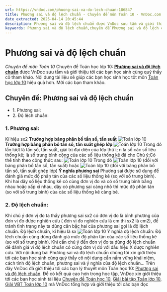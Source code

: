 ```yaml
---
url: https://vndoc.com/phuong-sai-va-do-lech-chuan-186847
title: Phương sai và độ lệch chuẩn - Chuyên đề môn Toán 10 - VnDoc.com
date_extracted: 2025-04-14 20:45:44
description: Phương sai và độ lệch chuẩn được VnDoc sưu tầm và giới thiệu các bài chuyên đề môn Toán học lớp 10 tới các bạn học sinh và quý thầy cô tham khảo
keywords: Phương sai và độ lệch chuẩn,chuyên đề Phương sai và độ lệch chuẩn,giải toán 10,giải bài tập toán học 10,để học tốt môn toán lớp 10,chuyên đề toán lớp 10,chuyên đề toán học 10,trắc nghiệm Phương sai và độ lệch chuẩn
---
```


# Phương sai và độ lệch chuẩn
 _Chuyên đề môn Toán 10_
Chuyên đề Toán học lớp 10: [**Phương sai và độ lệch chuẩn**](<https://vndoc.com/phuong-sai-va-do-lech-chuan-186847>) được VnDoc sưu tầm và giới thiệu tới các bạn học sinh cùng quý thầy cô tham khảo. Nội dung tài liệu sẽ giúp các bạn học sinh học tốt môn [Toán học lớp 10](<https://vndoc.com/toan-lop10>) hiệu quả hơn. Mời các bạn tham khảo.
## Chuyên đề: Phương sai và độ lệch chuẩn
  * 1\. Phương sai: 
  * 2\. Độ lệch chuẩn:

### 1\. Phương sai:
Kí hiệu sx2
**Trường hợp bảng phân bố tần số, tần suất**
![Toán lớp 10](https://i.vdoc.vn/data/image/2019/10/26/ly-thuyet-phuong-sai-va-do-lech-chuan.png)
**Trường hợp bảng phân bố tần số, tần suất ghép lớp**
![Toán lớp 10](https://i.vdoc.vn/data/image/2019/10/26/ly-thuyet-phuong-sai-va-do-lech-chuan-1.png)
Trong đó lần lượt là tần số, tần suất, giái trị đại diện của lớp thứ i; n là số các số liệu thống kê; là số trung bình cộng của các số liệu thống kê đã cho
Chú ý:Có thể tính theo công thức sau: ![Toán lớp 10](https://i.vdoc.vn/data/image/2019/10/26/ly-thuyet-phuong-sai-va-do-lech-chuan-2.png)
Trong đó ![Toán lớp 10](https://i.vdoc.vn/data/image/2019/10/26/ly-thuyet-phuong-sai-va-do-lech-chuan-3.png)
\(đối với bảng phân bố tần số, tần suất\)
hoặc ![Toán lớp 10](https://i.vdoc.vn/data/image/2019/10/26/ly-thuyet-phuong-sai-va-do-lech-chuan-4.png)
\(đối với bảng phân bố tần số, tần suất ghép lớp\)
**Ý nghĩa phương sai**
Phương sai được sử dụng để đánh giá mức độ phân tán của các số liệu thống kê \(so với số trung bình\).
Khi hai dãy số liệu thống kê có cùng đơn vị đo và có số trung bình bằng nhau hoặc xấp xỉ nhau, dãy có phương sai càng nhỏ thì mức độ phân tán \(so với số trung bình\) của các số liệu thống kê càng bé.
### 2\. Độ lệch chuẩn:
Khi chú ý đơn vị đo ta thấy phương sai sx2 có đơn vị đo là bình phương của đơn vị đo được nghiên cứu \( đơn vị đo nghiên cứu là cm thì sx2 là cm2\), để tránh tình trạng này ta dùng căn bậc hai của phương sai gọi là độ lệch chuẩn.
Độ lệch chuẩn, kí hiệu là sx
![Toán lớp 10](https://i.vdoc.vn/data/image/2019/10/26/ly-thuyet-phuong-sai-va-do-lech-chuan-5.png)
Ý nghĩa độ lệch chuẩn: Độ lệch chuẩn cũng dùng đánh giá mức độ phân tán của các số liệu thống kê \(so với số trung bình\). Khi cần chú ý đến đơn vị đo ta dùng độ lệch chuẩn để đánh giá vì độ lệch chuẩn có cùng đơn vị đó với dấu hiệu X được nghiên cứu.
Với nội dung bài Phương sai và độ lệch chuẩn chúng tôi xin giới thiệu tới các bạn học sinh cùng quý thầy cô nội dung cần nắm vững khái niệm, cách tính độ lệch chuẩn, phương sai và ý nghĩa của độ lệch chuẩn...
Trên đây VnDoc đã giới thiệu tới các bạn lý thuyết môn Toán học 10: [Phương sai và độ lệch chuẩn](<https://vndoc.com/phuong-sai-va-do-lech-chuan-186847>). Để có kết quả cao hơn trong học tập, VnDoc xin giới thiệu tới các bạn học sinh tài liệu [Chuyên đề Toán học 10](<https://vndoc.com/chuyen-de-toan10>), [Giải bài tập Toán lớp 10](<https://vndoc.com/giai-toan-lop10>), [Giải VBT Toán lớp 10](<https://vndoc.com/giai-vo-bt-toan10>) mà VnDoc tổng hợp và giới thiệu tới các bạn đọc
